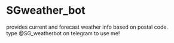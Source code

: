 # SGweather_bot

provides current and forecast weather info based on postal code.  
type @SG_weatherbot on telegram to use me!
